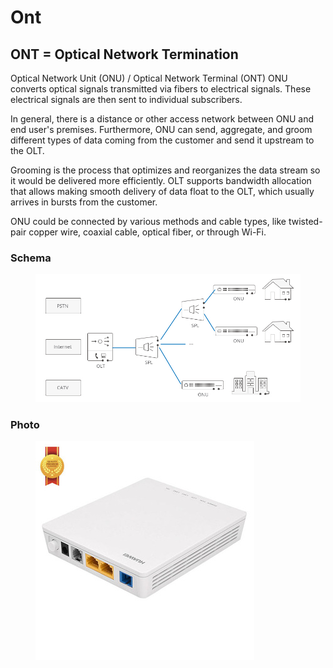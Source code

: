 # Ont
## ONT = Optical Network Termination

Optical Network Unit (ONU) / Optical Network Terminal (ONT)
ONU converts optical signals transmitted via fibers to electrical signals. These electrical signals are then sent to individual subscribers. 

In general, there is a distance or other access network between ONU and end user's premises. Furthermore, ONU can send, aggregate, and groom different types of data coming from the customer and send it upstream to the OLT. 

Grooming is the process that optimizes and reorganizes the data stream so it would be delivered more efficiently. OLT supports bandwidth allocation that allows making smooth delivery of data float to the OLT, which usually arrives in bursts from the customer. 

ONU could be connected by various methods and cable types, like twisted-pair copper wire, coaxial cable, optical fiber, or through Wi-Fi.

### Schema
<figure>
  <img src ="../image/ont.jpg" />
</figure>

### Photo
<figure>
  <img src ="../image/ont2.jpg" />
</figure>
